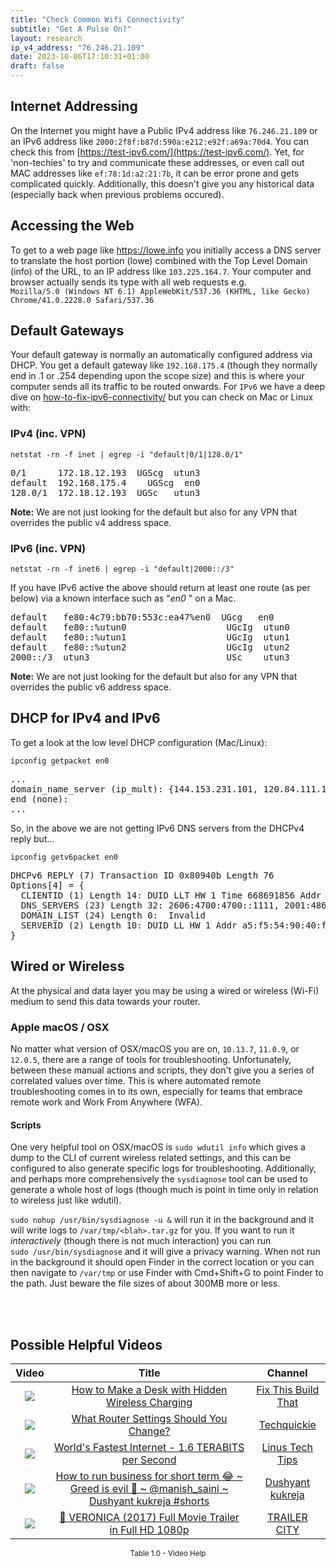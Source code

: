 ```yaml
---
title: "Check Common Wifi Connectivity"
subtitle: "Get A Pulse On?"
layout: research
ip_v4_address: "76.246.21.109"
date: 2023-10-06T17:10:31+01:00
draft: false
---
```


## Internet Addressing
On the Internet you might have a Public IPv4 address like ```76.246.21.109``` or an IPv6 address like ```2000:2f8f:b87d:590a:e212:e92f:a69a:70d4```. You can check this from [https://test-ipv6.com/](https://test-ipv6.com/). Yet, for 'non-techies' to try and communicate these addresses, or even call out MAC addresses like ```ef:78:1d:a2:21:7b```, it can be error prone and gets complicated quickly. Additionally, this doesn't give you any historical data (especially back when previous problems occured).

## Accessing the Web
To get to a web page like https://lowe.info you initially access a DNS server to translate the host portion (lowe) combined with the Top Level Domain (info) of the URL, to an IP address like ```103.225.164.7```. Your computer and browser actually sends its type with all web requests e.g. <br>```Mozilla/5.0 (Windows NT 6.1) AppleWebKit/537.36 (KHTML, like Gecko) Chrome/41.0.2228.0 Safari/537.36```

## Default Gateways
Your default gateway is normally an automatically configured address via DHCP. You get a default gateway like ```192.168.175.4``` (though they normally end in .1 or .254 depending upon the scope size) and this is where your computer sends all its traffic to be routed onwards. For ```IPv6``` we have a deep dive on [how-to-fix-ipv6-connectivity/](/blog/how-to-fix-ipv6-connectivity/) but you can check on Mac or Linux with:

### IPv4 (inc. VPN)
```netstat -rn -f inet | egrep -i "default|0/1|128.0/1"```

<pre>
0/1      172.18.12.193  UGScg  utun3
default  192.168.175.4    UGScg  en0
128.0/1  172.18.12.193  UGSc   utun3</pre>

**Note:** We are not just looking for the default but also for any VPN that overrides the public v4 address space.

### IPv6 (inc. VPN)
```netstat -rn -f inet6 | egrep -i "default|2000::/3"```

If you have IPv6 active the above should return at least one route (as per below) via a known interface such as "_en0_ " on a Mac. 

<pre>
default   fe80:4c79:bb70:553c:ea47%en0  UGcg   en0
default   fe80::%utun0                   UGcIg  utun0
default   fe80::%utun1                   UGcIg  utun1
default   fe80::%utun2                   UGcIg  utun2
2000::/3  utun3                          USc    utun3</pre>

**Note:** We are not just looking for the default but also for any VPN that overrides the public v6 address space.

## DHCP for IPv4 and IPv6

To get a look at the low level DHCP configuration (Mac/Linux): 

```ipconfig getpacket en0```

<pre>
...
domain_name_server (ip_mult): {144.153.231.101, 120.84.111.112}
end (none):
...</pre>

So, in the above we are not getting IPv6 DNS servers from the DHCPv4 reply but...

```ipconfig getv6packet en0```

<pre>
DHCPv6 REPLY (7) Transaction ID 0x80940b Length 76
Options[4] = {
  CLIENTID (1) Length 14: DUID LLT HW 1 Time 668691856 Addr ef:78:1d:a2:21:7b
  DNS_SERVERS (23) Length 32: 2606:4700:4700::1111, 2001:4860:4860::8844
  DOMAIN_LIST (24) Length 0:  Invalid
  SERVERID (2) Length 10: DUID LL HW 1 Addr a5:f5:54:90:40:f1
}</pre>

## Wired or Wireless
At the physical and data layer you may be using a wired or wireless (Wi-Fi) medium to send this data towards your router. 

### Apple macOS / OSX
No matter what version of OSX/macOS you are on, ```10.13.7```, ```11.0.9```, or ```12.0.5```, there are a range of tools for troubleshooting. Unfortunately, between these manual actions and scripts, they don't give you a series of correlated values over time. This is where automated remote troubleshooting comes in to its own, especially for teams that embrace remote work and Work From Anywhere (WFA).

#### Scripts
One very helpful tool on OSX/macOS is ```sudo wdutil info``` which gives a dump to the CLI of current wireless related settings, and this can be configured to also generate specific logs for troubleshooting. Additionally, and perhaps more comprehensively the ```sysdiagnose``` tool can be used to generate a whole host of logs (though much is point in time only in relation to wireless just like wdutil).

```sudo nohup /usr/bin/sysdiagnose -u &``` will run it in the background and it will write logs to ```/var/tmp/<blah>.tar.gz``` for you. If you want to run it *interactively* (though there is not much interaction) you can run<br>```sudo /usr/bin/sysdiagnose``` and it will give a privacy warning. When not run in the background it should open Finder in the correct location or you can then navigate to ```/var/tmp``` or use Finder with Cmd+Shift+G to point Finder to the path. Just beware the file sizes of about 300MB more or less.

<br><br>
## Possible Helpful Videos

<link href="/plugins/lity/css/lity.min.css" rel="stylesheet">
<script src="/plugins/lity/js/lity.min.js"></script>
<div class="table1-start"></div>

|Video | Title | Channel |
| :---: | :---: | :---: |
|<a href="https://www.youtube.com/watch?v=hNgtcgiWJ0c" data-lity><img src="https://i.ytimg.com/vi/hNgtcgiWJ0c/default.jpg" class="img-fluid"></a>|<a href="https://www.youtube.com/watch?v=hNgtcgiWJ0c" data-lity>How to Make a Desk with Hidden Wireless Charging</a>|<a target="_blank" href="https://www.youtube.com/channel/UCHYSw4XKO_q1GaChw5pxa-w" >Fix This Build That</a>|
|<a href="https://www.youtube.com/watch?v=qfS8-Qvvmfk" data-lity><img src="https://i.ytimg.com/vi/qfS8-Qvvmfk/default.jpg" class="img-fluid"></a>|<a href="https://www.youtube.com/watch?v=qfS8-Qvvmfk" data-lity>What Router Settings Should You Change?</a>|<a target="_blank" href="https://www.youtube.com/channel/UC0vBXGSyV14uvJ4hECDOl0Q" >Techquickie</a>|
|<a href="https://www.youtube.com/watch?v=WXt2gD4fS_k" data-lity><img src="https://i.ytimg.com/vi/WXt2gD4fS_k/default.jpg" class="img-fluid"></a>|<a href="https://www.youtube.com/watch?v=WXt2gD4fS_k" data-lity>World&#39;s Fastest Internet - 1.6 TERABITS per Second</a>|<a target="_blank" href="https://www.youtube.com/channel/UCXuqSBlHAE6Xw-yeJA0Tunw" >Linus Tech Tips</a>|
|<a href="https://www.youtube.com/watch?v=Kuc0GK65tGs" data-lity><img src="https://i.ytimg.com/vi/Kuc0GK65tGs/default.jpg" class="img-fluid"></a>|<a href="https://www.youtube.com/watch?v=Kuc0GK65tGs" data-lity>How to run business for short term 😂 ~ Greed is evil 👿 ~ @manish_saini ~ Dushyant kukreja #shorts</a>|<a target="_blank" href="https://www.youtube.com/channel/UCo6y9hnRawAqtyWhRhblXqg" >Dushyant kukreja</a>|
|<a href="https://www.youtube.com/watch?v=lQW5I5tCy28" data-lity><img src="https://i.ytimg.com/vi/lQW5I5tCy28/default.jpg" class="img-fluid"></a>|<a href="https://www.youtube.com/watch?v=lQW5I5tCy28" data-lity>🎥 VERONICA (2017)   Full Movie Trailer in Full HD   1080p</a>|<a target="_blank" href="https://www.youtube.com/channel/UCM1LVD5a5509fzL-4khritA" >TRAILER CITY</a>|

<center><small>Table 1.0 - Video Help</small></center>
 <br>
<div class="table1-end"></div>
<script type="text/javascript">
(function() {
    $('div.table1-start').nextUntil('div.table1-end', 'table').addClass('table thead-dark table-striped table-responsive rounded').attr('id', 't1');
    $('#t1').find('thead').addClass('thead-dark');
})();
</script>
